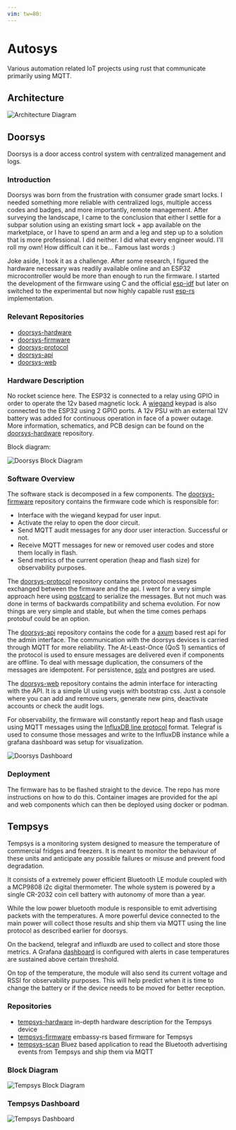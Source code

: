 ```yaml
---
vim: tw=80:
---
```


# Autosys

Various automation related IoT projects using rust that communicate primarily
using MQTT.

## Architecture

![Architecture Diagram](assets/architecture.svg)

## Doorsys

Doorsys is a door access control system with centralized management and logs.

### Introduction

Doorsys was born from the frustration with consumer grade smart locks. I needed
something more reliable with centralized logs, multiple access codes and badges,
and more importantly, remote management. After surveying the landscape, I came
to the conclusion that either I settle for a subpar solution using an existing
smart lock + app available on the marketplace, or I have to spend an arm and a
leg and step up to a solution that is more professional. I did neither. I did
what every engineer would. I'll roll my own! How difficult can it be… Famous
last words :)

Joke aside, I took it as a challenge. After some research, I figured the
hardware necessary was readily available online and an ESP32 microcontroller
would be more than enough to run the firmware. I started the development of the
firmware using C and the official
[esp-idf](https://github.com/espressif/esp-idf) but later on switched to the
experimental but now highly capable rust [esp-rs](https://github.com/esp-rs)
implementation.

### Relevant Repositories

- [doorsys-hardware](https://github.com/fabiojmendes/doorsys-hardware)
- [doorsys-firmware](https://github.com/fabiojmendes/doorsys-firmware)
- [doorsys-protocol](https://github.com/fabiojmendes/doorsys-protocol)
- [doorsys-api](https://github.com/fabiojmendes/doorsys-api)
- [doorsys-web](https://github.com/fabiojmendes/doorsys-web)

### Hardware Description

No rocket science here. The ESP32 is connected to a relay using GPIO in order to
operate the 12v based magnetic lock. A
[wiegand](https://en.wikipedia.org/wiki/Wiegand_interface) keypad is also
connected to the ESP32 using 2 GPIO ports. A 12v PSU with an external 12V
battery was added for continuous operation in face of a power outage. More
information, schematics, and PCB design can be found on the
[doorsys-hardware](https://github.com/fabiojmendes/doorsys-hardware) repository.

Block diagram:

![Doorsys Block Diagram](assets/doorsys-block.svg)

### Software Overview

The software stack is decomposed in a few components. The
[doorsys-firmware](https://github.com/fabiojmendes/doorsys-firmware) repository
contains the firmware code which is responsible for:

- Interface with the wiegand keypad for user input.
- Activate the relay to open the door circuit.
- Send MQTT audit messages for any door user interaction. Successful or not.
- Receive MQTT messages for new or removed user codes and store them locally in
  flash.
- Send metrics of the current operation (heap and flash size) for observability
  purposes.

The [doorsys-protocol](https://github.com/fabiojmendes/doorsys-protocol)
repository contains the protocol messages exchanged between the firmware and the
api. I went for a very simple approach here using
[postcard](https://github.com/jamesmunns/postcard) to serialize the messages.
But not much was done in terms of backwards compatibility and schema evolution.
For now things are very simple and stable, but when the time comes perhaps
protobuf could be an option.

The [doorsys-api](https://github.com/fabiojmendes/doorsys-api) repository
contains the code for a [axum](https://github.com/tokio-rs/axum) based rest api
for the admin interface. The communication with the doorsys devices is carried
through MQTT for more reliability. The At-Least-Once (QoS 1) semantics of the
protocol is used to ensure messages are delivered even if components are
offline. To deal with message duplication, the consumers of the messages are
idempotent. For persistence, [sqlx](https://github.com/launchbadge/sqlx) and
postgres are used.

The [doorsys-web](https://github.com/fabiojmendes/doorsys-web) repository
contains the admin interface for interacting with the API. It is a simple UI
using vuejs with bootstrap css. Just a console where you can add and remove
users, generate new pins, deactivate accounts or check the audit logs.

For observability, the firmware will constantly report heap and flash usage
using MQTT messages using the
[InfluxDB line protocol](https://docs.influxdata.com/influxdb/v1/write_protocols/line_protocol_tutorial/)
format. Telegraf is used to consume those messages and write to the InfluxDB
instance while a grafana dashboard was setup for visualization.

![Doorsys Dashboard](./assets/doorsys-dashboard.png)

### Deployment

The firmware has to be flashed straight to the device. The repo has more
instructions on how to do this. Container images are provided for the api and
web components which can then be deployed using docker or podman.

## Tempsys

Tempsys is a monitoring system designed to measure the temperature of commercial
fridges and freezers. It is meant to monitor the behaviour of these units and
anticipate any possible failures or misuse and prevent food degradation.

It consists of a extremely power efficient Bluetooth LE module coupled with a
MCP9808 i2c digital thermometer. The whole system is powered by a single CR-2032
coin cell battery with autonomy of more than a year.

While the low power bluetooth module is responsible to emit advertising packets
with the temperatures. A more powerful device connected to the main power will
collect those results and ship them via MQTT using the line protocol as
described earlier for doorsys.

On the backend, telegraf and influxdb are used to collect and store those
metrics. A Grafana [dashboard](#tempsys-dashboard) is configured with alerts in
case temperatures are sustained above certain threshold.

On top of the temperature, the module will also send its current voltage and
RSSI for observability purposes. This will help predict when it is time to
change the battery or if the device needs to be moved for better reception.

### Repositories

- [tempsys-hardware](https://github.com/fabiojmendes/tempsys-hardware) in-depth
  hardware description for the Tempsys device
- [tempsys-firmware](https://github.com/fabiojmendes/tempsys-firmware)
  embassy-rs based firmware for Tempsys
- [tempsys-scan](https://github.com/fabiojmendes/tempsys-scan) Bluez based
  application to read the Bluetooth advertising events from Tempsys and ship
  them via MQTT

### Block Diagram

![Tempsys Block Diagram](./assets/tempsys-block.svg)

### Tempsys Dashboard

![Tempsys Dashboard](./assets/tempsys-dashboard.png)
